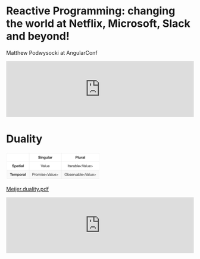 
# Reactive Programming: changing the world at Netflix, Microsoft, Slack and beyond!

Matthew Podwysocki at AngularConf

<iframe width="100%" class="vh-100" src="https://www.youtube.com/embed/yEeDbHvg1vQ" title="YouTube video player" frameborder="0" allow="accelerometer; autoplay; clipboard-write; encrypted-media; gyroscope; picture-in-picture" allowfullscreen></iframe>

# Duality

<img src="./general-theory.jpg" width="50%" alt="general theory">

[Meijer.duality.pdf](https://csl.stanford.edu/~christos/pldi2010.fit/meijer.duality.pdf)

<iframe width="100%" class="vh-100" src="https://www.youtube.com/embed/looJcaeboBY" title="YouTube video player" frameborder="0" allow="accelerometer; autoplay; clipboard-write; encrypted-media; gyroscope; picture-in-picture" allowfullscreen></iframe>

